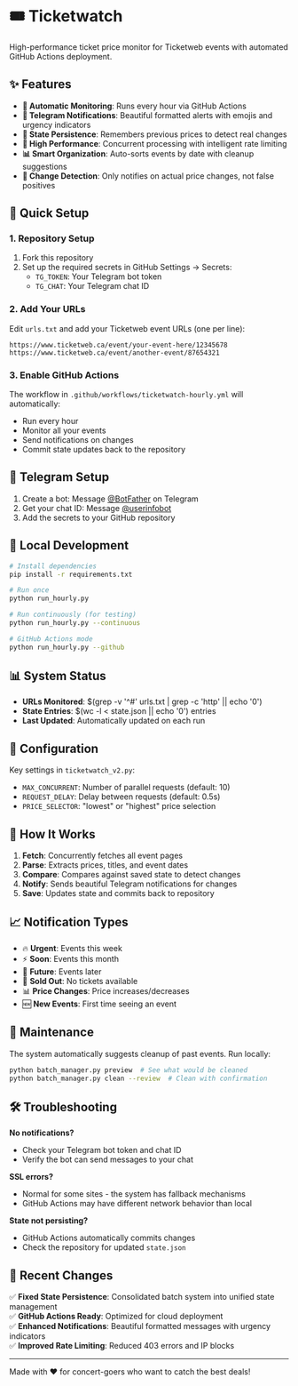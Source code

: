 # 🎟️ Ticketwatch

High-performance ticket price monitor for Ticketweb events with automated GitHub Actions deployment.

## ✨ Features

- **🔄 Automatic Monitoring**: Runs every hour via GitHub Actions
- **📱 Telegram Notifications**: Beautiful formatted alerts with emojis and urgency indicators
- **💾 State Persistence**: Remembers previous prices to detect real changes
- **🚀 High Performance**: Concurrent processing with intelligent rate limiting
- **📊 Smart Organization**: Auto-sorts events by date with cleanup suggestions
- **🎯 Change Detection**: Only notifies on actual price changes, not false positives

## 🚀 Quick Setup

### 1. Repository Setup
1. Fork this repository
2. Set up the required secrets in GitHub Settings → Secrets:
   - `TG_TOKEN`: Your Telegram bot token
   - `TG_CHAT`: Your Telegram chat ID

### 2. Add Your URLs
Edit `urls.txt` and add your Ticketweb event URLs (one per line):
```
https://www.ticketweb.ca/event/your-event-here/12345678
https://www.ticketweb.ca/event/another-event/87654321
```

### 3. Enable GitHub Actions
The workflow in `.github/workflows/ticketwatch-hourly.yml` will automatically:
- Run every hour
- Monitor all your events
- Send notifications on changes
- Commit state updates back to the repository

## 📱 Telegram Setup

1. Create a bot: Message [@BotFather](https://t.me/botfather) on Telegram
2. Get your chat ID: Message [@userinfobot](https://t.me/userinfobot)
3. Add the secrets to your GitHub repository

## 🏃 Local Development

```bash
# Install dependencies
pip install -r requirements.txt

# Run once
python run_hourly.py

# Run continuously (for testing)
python run_hourly.py --continuous

# GitHub Actions mode
python run_hourly.py --github
```

## 📊 System Status

- **URLs Monitored**: $(grep -v '^#' urls.txt | grep -c 'http' || echo '0')
- **State Entries**: $(wc -l < state.json || echo '0') entries
- **Last Updated**: Automatically updated on each run

## 🔧 Configuration

Key settings in `ticketwatch_v2.py`:
- `MAX_CONCURRENT`: Number of parallel requests (default: 10)
- `REQUEST_DELAY`: Delay between requests (default: 0.5s)
- `PRICE_SELECTOR`: "lowest" or "highest" price selection

## 🎯 How It Works

1. **Fetch**: Concurrently fetches all event pages
2. **Parse**: Extracts prices, titles, and event dates
3. **Compare**: Compares against saved state to detect changes
4. **Notify**: Sends beautiful Telegram notifications for changes
5. **Save**: Updates state and commits back to repository

## 📈 Notification Types

- 🔥 **Urgent**: Events this week
- ⚡ **Soon**: Events this month  
- 📅 **Future**: Events later
- 🚫 **Sold Out**: No tickets available
- 📊 **Price Changes**: Price increases/decreases
- 🆕 **New Events**: First time seeing an event

## 🧹 Maintenance

The system automatically suggests cleanup of past events. Run locally:
```bash
python batch_manager.py preview  # See what would be cleaned
python batch_manager.py clean --review  # Clean with confirmation
```

## 🛠️ Troubleshooting

**No notifications?**
- Check your Telegram bot token and chat ID
- Verify the bot can send messages to your chat

**SSL errors?**
- Normal for some sites - the system has fallback mechanisms
- GitHub Actions may have different network behavior than local

**State not persisting?**
- GitHub Actions automatically commits changes
- Check the repository for updated `state.json`

## 📜 Recent Changes

✅ **Fixed State Persistence**: Consolidated batch system into unified state management  
✅ **GitHub Actions Ready**: Optimized for cloud deployment  
✅ **Enhanced Notifications**: Beautiful formatted messages with urgency indicators  
✅ **Improved Rate Limiting**: Reduced 403 errors and IP blocks  

---

Made with ❤️ for concert-goers who want to catch the best deals!